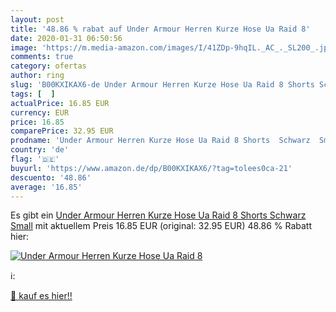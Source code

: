 ```yaml
---
layout: post
title: '48.86 % rabat auf Under Armour Herren Kurze Hose Ua Raid 8'
date: 2020-01-31 06:50:56
image: 'https://m.media-amazon.com/images/I/41ZDp-9hqIL._AC_._SL200_.jpg'
comments: true
category: ofertas
author: ring
slug: 'B00KXIKAX6-de Under Armour Herren Kurze Hose Ua Raid 8 Shorts Schwarz Small'
tags: [  ]
actualPrice: 16.85 EUR
currency: EUR
price: 16.85
comparePrice: 32.95 EUR
prodname: 'Under Armour Herren Kurze Hose Ua Raid 8 Shorts  Schwarz  Small'
country: 'de'
flag: '🇩🇪'
buyurl: 'https://www.amazon.de/dp/B00KXIKAX6/?tag=tolees0ca-21'
descuento: '48.86'
average: '16.85'
---
```


Es gibt ein [Under Armour Herren Kurze Hose Ua Raid 8 Shorts  Schwarz  Small](https://www.amazon.de/dp/B00KXIKAX6/?tag=tolees0ca-21) mit aktuellem Preis 16.85 EUR (original: 32.95 EUR) 48.86 % Rabatt hier:

[![Under Armour Herren Kurze Hose Ua Raid 8](https://m.media-amazon.com/images/I/41ZDp-9hqIL._AC_._SL200_.jpg)](https://www.amazon.de/dp/B00KXIKAX6/?tag=tolees0ca-21)

ℹ️:


[🛒 kauf es hier!!](https://www.amazon.de/dp/B00KXIKAX6/?tag=tolees0ca-21)
